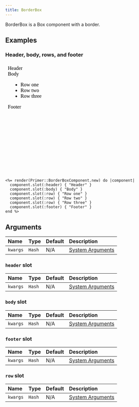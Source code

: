 ```yaml
---
title: BorderBox
---
```


BorderBox is a Box component with a border.

## Examples

### Header, body, rows, and footer

<iframe style="width: 100%; border: 0px; height: 350px;" srcdoc="<html><head><link href='https://unpkg.com/@primer/css/dist/primer.css' rel='stylesheet'></head><body><div class='Box '>    <div class='Box-header '>      Header</div>    <div class='Box-body '>      Body</div>    <ul>        <li class='Box-row '>          Row one</li>        <li class='Box-row '>          Row two</li>        <li class='Box-row '>          Row three</li>    </ul>    <div class='Box-footer '>      Footer</div></div></body></html>"></iframe>

```erb
<%= render(Primer::BorderBoxComponent.new) do |component|
  component.slot(:header) { "Header" }
  component.slot(:body) { "Body" }
  component.slot(:row) { "Row one" }
  component.slot(:row) { "Row two" }
  component.slot(:row) { "Row three" }
  component.slot(:footer) { "Footer" }
end %>
```

## Arguments

| Name | Type | Default | Description |
| :- | :- | :- | :- |
| `kwargs` | `Hash` | N/A | [System Arguments](/system-arguments) |

### `header` slot

| Name | Type | Default | Description |
| :- | :- | :- | :- |
| `kwargs` | `Hash` | N/A | [System Arguments](/system-arguments) |

### `body` slot

| Name | Type | Default | Description |
| :- | :- | :- | :- |
| `kwargs` | `Hash` | N/A | [System Arguments](/system-arguments) |

### `footer` slot

| Name | Type | Default | Description |
| :- | :- | :- | :- |
| `kwargs` | `Hash` | N/A | [System Arguments](/system-arguments) |

### `row` slot

| Name | Type | Default | Description |
| :- | :- | :- | :- |
| `kwargs` | `Hash` | N/A | [System Arguments](/system-arguments) |
